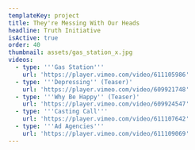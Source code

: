 ```yaml
---
templateKey: project
title: They're Messing With Our Heads
headline: Truth Initiative
isActive: true
order: 40
thumbnail: assets/gas_station_x.jpg
videos:
  - type: '''Gas Station'''
    url: 'https://player.vimeo.com/video/611105986'
  - type: '''Depressing'' (Teaser)'
    url: 'https://player.vimeo.com/video/609921748'
  - type: '''Why Be Happy'' (Teaser)'
    url: 'https://player.vimeo.com/video/609924547'
  - type: '''Casting Call'''
    url: 'https://player.vimeo.com/video/611107642'
  - type: '''Ad Agencies'''
    url: 'https://player.vimeo.com/video/611109069'
---
```

